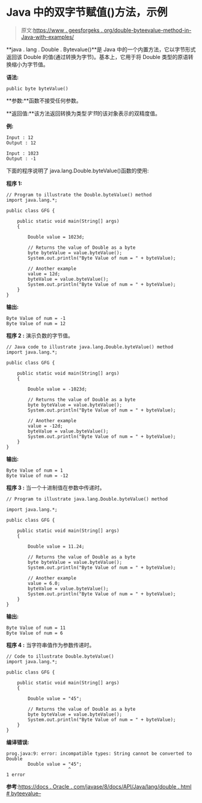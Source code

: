 # Java 中的双字节赋值()方法，示例

> 原文:[https://www . geesforgeks . org/double-byteevalue-method-in-Java-with-examples/](https://www.geeksforgeeks.org/double-bytevalue-method-in-java-with-examples/)

**java . lang . Double . Bytevalue()**是 Java 中的一个内置方法，它以字节形式返回该 Double 的值(通过转换为字节)。基本上，它用于将 Double 类型的原语转换缩小为字节值。

**语法:**

```
public byte byteValue()

```

**参数:**函数不接受任何参数。

**返回值:**该方法返回转换为类型*字节*的该对象表示的双精度值。

**例:**

```
Input : 12
Output : 12

Input : 1023
Output : -1

```

下面的程序说明了 java.lang.Double.byteValue()函数的使用:

**程序 1:**

```
// Program to illustrate the Double.byteValue() method
import java.lang.*;

public class GFG {

    public static void main(String[] args)
    {

        Double value = 1023d;

        // Returns the value of Double as a byte
        byte byteValue = value.byteValue();
        System.out.println("Byte Value of num = " + byteValue);

        // Another example
        value = 12d;
        byteValue = value.byteValue();
        System.out.println("Byte Value of num = " + byteValue);
    }
}
```

**输出:**

```
Byte Value of num = -1
Byte Value of num = 12

```

**程序 2 :** 演示负数的字节值。

```
// Java code to illustrate java.lang.Double.byteValue() method
import java.lang.*;

public class GFG {

    public static void main(String[] args)
    {

        Double value = -1023d;

        // Returns the value of Double as a byte
        byte byteValue = value.byteValue();
        System.out.println("Byte Value of num = " + byteValue);

        // Another example
        value = -12d;
        byteValue = value.byteValue();
        System.out.println("Byte Value of num = " + byteValue);
    }
}
```

**输出:**

```
Byte Value of num = 1
Byte Value of num = -12

```

**程序 3 :** 当一个十进制值在参数中传递时。

```
// Program to illustrate java.lang.Double.byteValue() method

import java.lang.*;

public class GFG {

    public static void main(String[] args)
    {

        Double value = 11.24;

        // Returns the value of Double as a byte
        byte byteValue = value.byteValue();
        System.out.println("Byte Value of num = " + byteValue);

        // Another example
        value = 6.0;
        byteValue = value.byteValue();
        System.out.println("Byte Value of num = " + byteValue);
    }
}
```

**输出:**

```
Byte Value of num = 11
Byte Value of num = 6

```

**程序 4 :** 当字符串值作为参数传递时。

```
// Code to illustrate Double.byteValue()
import java.lang.*;

public class GFG {

    public static void main(String[] args)
    {

        Double value = "45";

        // Returns the value of Double as a byte
        byte byteValue = value.byteValue();
        System.out.println("Byte Value of num = " + byteValue);
    }
}
```

**编译错误:**

```
prog.java:9: error: incompatible types: String cannot be converted to Double
        Double value = "45";
                       ^
1 error
```

**参考**:[https://docs . Oracle . com/javase/8/docs/API/Java/lang/double . html # byteevalue–](https://docs.oracle.com/javase/8/docs/api/java/lang/Double.html#byteValue--)